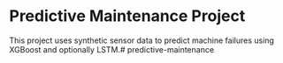 # Predictive Maintenance Project

This project uses synthetic sensor data to predict machine failures using XGBoost and optionally LSTM.#   p r e d i c t i v e - m a i n t e n a n c e  
 